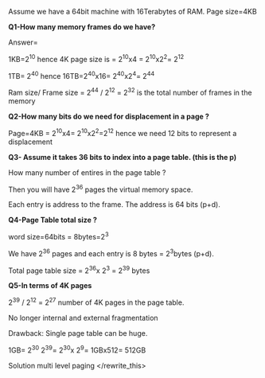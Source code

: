 Assume we have a 64bit machine with 16Terabytes of RAM. Page size=4KB

**Q1-How many memory frames do we have?**

Answer=

1KB=2<sup>10</sup> hence 4K page size is = 2<sup>10</sup>x4 = 2<sup>10</sup>x2<sup>2</sup>= 2<sup>12</sup>

1TB= 2<sup>40</sup> hence 16TB=2<sup>40</sup>x16= 2<sup>40</sup>x2<sup>4</sup>= 2<sup>44</sup>

Ram size/ Frame size = 2<sup>44</sup> / 2<sup>12</sup> = 2<sup>32</sup> is the total number of frames in the memory

**Q2-How many bits do we need for displacement in a page ?**

Page=4KB = 2<sup>10</sup>x4= 2<sup>10</sup>x2<sup>2</sup>=2<sup>12</sup> hence we need 12 bits to represent a displacement

**Q3- Assume it takes 36 bits to index into a page table. (this is the p)**

How many number of entires in the page table ?

Then you will have 2<sup>36</sup> pages the virtual memory space.

Each entry is address to the frame. The address is 64 bits (p+d).

**Q4-Page Table total size ?**

word size=64bits = 8bytes=2<sup>3</sup>

We have 2<sup>36</sup> pages and each entry is 8 bytes = 2<sup>3</sup>bytes (p+d).

Total page table size = 2<sup>36</sup>x 2<sup>3</sup> = 2<sup>39</sup> bytes

**Q5-In terms of 4K pages**

2<sup>39</sup> / 2<sup>12</sup> = 2<sup>27</sup> number of 4K pages in the page table.

No longer internal and external fragmentation

Drawback: Single page table can be huge.

1GB= 2<sup>30</sup> 2<sup>39</sup>= 2<sup>30</sup>x 2<sup>9</sup>= 1GBx512= 512GB

Solution multi level paging
</rewrite_this>